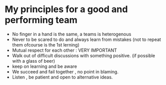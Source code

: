# My principles for a good and performing team
 - No finger in a hand is the same, a teams is heterogenous  
 - Never to be scared to do and always learn from mistakes (not to repeat them ofcourse is the 1st lerning)  
 - Mutual respect for each other : VERY IMPORTANT
 - Walk out of difficult discussions with something positive. (if possible with a glass of beer) 
 - keep on learning and be aware
 - We succeed and fail together , no point in blaming.
 - Listen , be patient and open to alternative ideas. 
